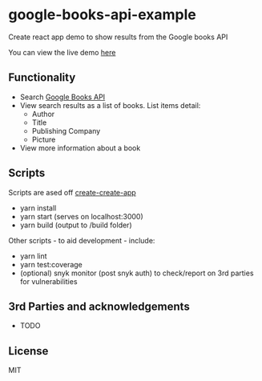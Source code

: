 # google-books-api-example

Create react app demo to show results from the Google books API

You can view the live demo [here](https://marcusbelcher.github.io/google-books-api-example/#/)

## Functionality

-   Search [Google Books API](https://developers.google.com/api-client-library/javascript/start/start-js)
-   View search results as a list of books. List items detail:
    -   Author
    -   Title
    -   Publishing Company
    -   Picture
-   View more information about a book

## Scripts

Scripts are ased off [create-create-app](https://github.com/facebook/create-react-app)

-   yarn install
-   yarn start (serves on localhost:3000)
-   yarn build (output to /build folder)

Other scripts - to aid development - include:

-   yarn lint
-   yarn test:coverage
-   (optional) snyk monitor (post snyk auth) to check/report on 3rd parties for vulnerabilities

## 3rd Parties and acknowledgements

-   TODO

## License

MIT
